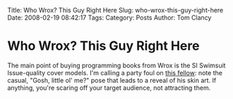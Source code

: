 Title: Who Wrox? This Guy Right Here
Slug: who-wrox-this-guy-right-here
Date: 2008-02-19 08:42:17
Tags: 
Category: Posts
Author: Tom Clancy

# Who Wrox? This Guy Right Here

The main point of buying programming books from Wrox is the SI Swimsuit Issue-quality cover models. I'm calling a party foul on <a href="http://www.amazon.com/Professional-ASP-NET-2-0-Design-Programmer/dp/0470124482/ref=sr_1_1?ie=UTF8&amp;s=books&amp;qid=1203428335&amp;sr=8-1" target="_blank">this fellow</a>: note the casual, "Gosh, little ol' me?" pose that leads to a reveal of his skin art. If anything, you're scaring off your target audience, not attracting them.
